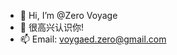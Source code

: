 - 👋 Hi, I’m @Zero Voyage
- 👀 很高兴认识你!
- 📫 Email: voygaed.zero@gmail.com

<!---
zero1018/zero1018 is a ✨ special ✨ repository because its `README.md` (this file) appears on your GitHub profile.
You can click the Preview link to take a look at your changes.
--->
